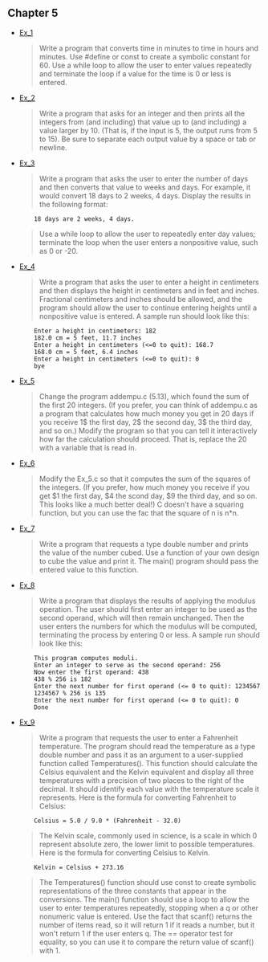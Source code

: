 ## Chapter 5

- [Ex_1](./Ex_1.c)
    > Write a program that converts time in minutes to time in hours and minutes. Use #define or const to create a symbolic constant for 60. Use a while loop to allow the user to enter values repeatedly and terminate the loop if a value for the time is 0 or less is entered.
- [Ex_2](./Ex_2.c)
    > Write a program that asks for an integer and then prints all the integers from (and including) that value up to (and including) a value larger by 10. (That is, if the input is 5, the output runs from 5 to 15). Be sure to separate each output value by a space or tab or newline.
- [Ex_3](./Ex_3.c)
    > Write a program that asks the user to enter the number of days and then converts that value to weeks and days. For example, it would convert 18 days to 2 weeks, 4 days. Display the results in the following format:
    ```
        18 days are 2 weeks, 4 days.
    ```
    > Use a while loop to allow the user to repeatedly enter day values; terminate the loop when the user enters a nonpositive value, such as 0 or -20.
- [Ex_4](./Ex_4.c)
    > Write a program that asks the user to enter a height in centimeters and then displays the height in centimeters and in feet and inches. Fractional centimeters and inches should be allowed, and the program should allow the user to continue entering heights until a nonpositive value is entered. A sample run should look like this:
    ```
        Enter a height in centimeters: 182
        182.0 cm = 5 feet, 11.7 inches
        Enter a height in centimeters (<=0 to quit): 168.7
        168.0 cm = 5 feet, 6.4 inches
        Enter a height in centimeters (<=0 to quit): 0
        bye
    ```
- [Ex_5](./Ex_5.c)
    > Change the program addempu.c (5.13), which found the sum of the first 20 integers. (If you prefer, you can think of addempu.c as a program that calculates how much money you get in 20 days if you receive 1$ the first day, 2$ the second day, 3$ the third day, and so on.) Modify the program so that you can tell it interactively how far the calculation should proceed. That is, replace the 20 with a variable that is read in.
- [Ex_6](./Ex_6.c)
    > Modify the Ex_5.c so that it computes the sum of the squares of the integers. (If you prefer, how much money you receive if you get $1 the first day, $4 the scond day, $9 the third day, and so on. This looks like a much better  deal!) C doesn't have a squaring function, but you can use the fac that the square of n is n*n.
- [Ex_7](./Ex_7.c)
    > Write a program that requests a type double number and prints the value of the number cubed. Use a function of your own design to cube the value and print it. The main() program should pass the entered value to this function.
- [Ex_8](./Ex_8.c)
    > Write a program that displays the results of applying the modulus operation. The user should first enter an integer to be used as the second operand, which will then remain unchanged. Then the user enters the numbers for which the modulus will be computed, terminating the process by entering 0 or less. A sample run should look like this:
    ```
        This program computes moduli.
        Enter an integer to serve as the second operand: 256
        Now enter the first operand: 438
        438 % 256 is 182
        Enter the next number for first operand (<= 0 to quit): 1234567
        1234567 % 256 is 135
        Enter the next number for first operand (<= 0 to quit): 0
        Done
    ```
- [Ex_9](./Ex_9.c)
    > Write a program that requests the user to enter a Fahrenheit temperature. The program should read the temperature as a type double number and pass it as an argument to a user-supplied function called Temperatures(). This function should calculate the Celsius equivalent and the Kelvin equivalent and display all three temperatures with a precision of two places to the right of the decimal. It should identify each value with the temperature scale it represents. Here is the formula for converting Fahrenheit to Celsius:
    ```
        Celsius = 5.0 / 9.0 * (Fahrenheit - 32.0)
    ```
    > The Kelvin scale, commonly used in science, is a scale in which 0 represent absolute zero, the lower limit to possible temperatures. Here is the formula for converting Celsius to Kelvin. 
    ```
        Kelvin = Celsius + 273.16
    ```
    > The Temperatures() function should use const to create symbolic representations of the three constants that appear in the conversions. The main() function should use a loop to allow the user to enter temperatures repeatedly, stopping when a q or other nonumeric value is entered. Use the fact that scanf() returns the number of items read, so it will return 1 if it reads a number, but it won't return 1 if the user enters q. The == operator test for equality, so you can use it to compare the return value of scanf() with 1.